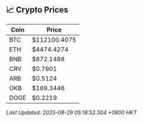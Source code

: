 ## 📈 Crypto Prices

| Coin | Price |
| ---- | ----- |
| BTC | $112100.4075 |
| ETH | $4474.4274 |
| BNB | $872.1488 |
| CRV | $0.7901 |
| ARB | $0.5124 |
| OKB | $169.3446 |
| DOGE | $0.2219 |

_Last Updated: 2025-08-29 05:18:52.304 +0800 HKT_
